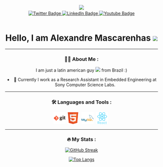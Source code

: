 <div id="header" align="center">
  <img src="https://media.giphy.com/media/v1.Y2lkPTc5MGI3NjExZW9jZ29pZHJjMGh2cGRoMHJuNDl3ZGdlNjMzeTg4bmQ2aWxqc2x1eiZlcD12MV9pbnRlcm5hbF9naWZfYnlfaWQmY3Q9Zw/3ohrywOqJIshUgchIQ/giphy.gif" width="200"/>
  <div id="badges">
    <a href="https://mascarenhasav.github.io/">
      <img src="https://img.shields.io/badge/Websiter-gray?style=for-the-badge&logo=proteus&logoColor=green" alt="Twitter Badge"/>
    </a>
    <a href="[your-linkedin-URL](https://www.linkedin.com/in/alexandre-mascarenhas-2889b890/)">
      <img src="https://img.shields.io/badge/LinkedIn-blue?style=for-the-badge&logo=linkedin&logoColor=white" alt="LinkedIn Badge"/>
    </a>
    <a href="your-youtube-URL">
      <img src="https://img.shields.io/badge/YouTube-red?style=for-the-badge&logo=youtube&logoColor=white" alt="Youtube Badge"/>
    </a>
  </div>
  <img src="https://komarev.com/ghpvc/?username=mascarenhasav&style=flat-square&color=blue" alt=""/>
  <h1>
    Hello, I am Alexandre Mascarenhas
    <img src="https://media.giphy.com/media/hvRJCLFzcasrR4ia7z/giphy.gif" width="30px"/>
  </h1>
  
  ---

  ### :woman_technologist: About Me :
  I am just a latin american guy <img src="https://media.giphy.com/media/WUlplcMpOCEmTGBtBW/giphy.gif" width="30"> from Brazil :)
  - :telescope: Currently I work as a Research Assistant in Embedded Engineering at Sony Computer Science Labs.

---

### :hammer_and_wrench: Languages and Tools :
<div>
  <img src="https://github.com/devicons/devicon/blob/master/icons/git/git-original-wordmark.svg" title="Git" **alt="Git" width="40" height="40"/>
  <img src="https://github.com/devicons/devicon/blob/master/icons/html5/html5-original.svg" title="HTML5" alt="HTML" width="40" height="40"/>&nbsp;
  <img src="https://github.com/devicons/devicon/blob/master/icons/mysql/mysql-original-wordmark.svg" title="MySQL"  alt="MySQL" width="40" height="40"/>&nbsp;
  <img src="https://github.com/devicons/devicon/blob/master/icons/react/react-original-wordmark.svg" title="React" alt="React" width="40" height="40"/>&nbsp;  
</div>

---

### :fire: My Stats :
[![GitHub Streak](http://github-readme-streak-stats.herokuapp.com?user=mascarenhasav&theme=tokyonight&mode=weekly)](https://git.io/streak-stats)

[![Top Langs](https://github-readme-stats.vercel.app/api/top-langs/?username=mascarenhasav&layout=compact&theme=vision-friendly-dark&hide=makefile)](https://github.com/anuraghazra/github-readme-stats)

</div>

